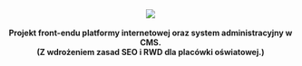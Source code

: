<div align="center">
<img src="https://camo.githubusercontent.com/5e74c06c97ad00a2bf03f0e6cfa2f9a0c5cb931a0003cbf65821d21b872bf869/68747470733a2f2f692e696d6775722e636f6d2f6c544e74466c572e706e67">
<br><br>
</div>

<div align="center"><b>Projekt front-endu platformy internetowej oraz system administracyjny w CMS. <br>
(Z wdrożeniem zasad SEO i RWD dla placówki oświatowej.)</b></div>
